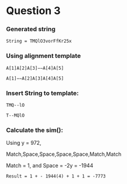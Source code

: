 ﻿# Question 3

### Generated string
`String = TMQlO3vorFfKr25x`

### Using alignment template
`A[1]A[2]A[3]−−A[4]A[5]`

`A[1]−−A[2]A[3]A[4]A[5]`

### Insert String to template:
`TMQ--lO`

`T--MQlO`

### Calculate the sim():
Using y = 972,

Match,Space,Space,Space,Space,Match,Match

Match = 1, and Space = -2y = -1944

`Result = 1 + - 1944(4) + 1 + 1 = -7773`